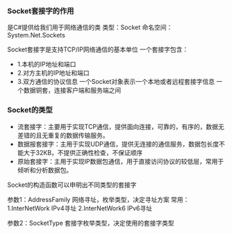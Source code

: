 ### Socket套接字的作用
是C#提供给我们用于网络通信的类
类型：Socket
命名空间：System.Net.Sockets

Socket套接字是支持TCP/IP网络通信的基本单位
一个套接字包含：
- 1.本机的IP地址和端口
- 2.对方主机的IP地址和端口
- 3.双方通信的协议信息
 一个Socket对象表示一个本地或者远程套接字信息
 一个数据铜套，连接客户端和服务端之间

### Socket的类型
- 流套接字：主要用于实现TCP通信，提供面向连接，可靠的，有序的，数据无差错的且无重复的数据传输服务。
- 数据报套接字：主用于实现UDP通信，提供无连接的通信服务，数据包长度不能大于32KB，不提供正确性检查，不保证顺序
- 原始套接字：主用于实现IP数据包通信，用于直接访问协议的较低层，常用于倾听和分析数据包。

Socket的构造函数可以申明出不同类型的套接字

参数1：AddressFamily 网络寻址，枚举类型，决定寻址方案
常用：1.InterNetWork IPv4寻址       2.InterNetWork6 IPv6寻址

参数2：SocketType 套接字枚举类型，决定使用的套接字类型